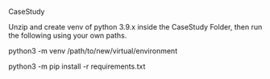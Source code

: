 CaseStudy

Unzip and create venv of python 3.9.x inside the CaseStudy Folder, then run the following using your own paths.


python3 -m venv /path/to/new/virtual/environment

python3 -m pip install -r requirements.txt
 
